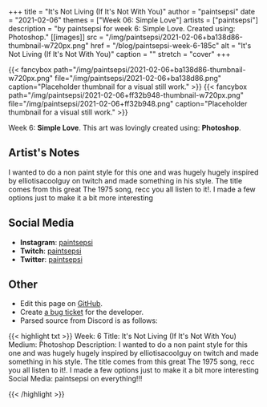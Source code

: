+++
title =       "It's Not Living (If It's Not With You)"
author =      "paintsepsi"
date =        "2021-02-06"
themes =      ["Week 06: Simple Love"]
artists =     ["paintsepsi"]
description = "by paintsepsi for week 6: Simple Love. Created using: Photoshop."
[[images]]
      src = "/img/paintsepsi/2021-02-06+ba138d86-thumbnail-w720px.png"
      href = "/blog/paintsepsi-week-6-185c"
      alt = "It's Not Living (If It's Not With You)"
      caption = ""
      stretch = "cover"
+++

{{< fancybox path="/img/paintsepsi/2021-02-06+ba138d86-thumbnail-w720px.png" file="/img/paintsepsi/2021-02-06+ba138d86.png" caption="Placeholder thumbnail for a visual still work." >}}
{{< fancybox path="/img/paintsepsi/2021-02-06+ff32b948-thumbnail-w720px.png" file="/img/paintsepsi/2021-02-06+ff32b948.png" caption="Placeholder thumbnail for a visual still work." >}}


Week 6: **Simple Love**. This art was lovingly created using: **Photoshop**.

## Artist's Notes

I wanted to do a non paint style for this one and was hugely hugely inspired by elliotisacoolguy on twitch and made something in his style. The title comes from this great The 1975 song, recc you all listen to it!. I made a few options just to make it a bit more interesting

## Social Media

- **Instagram**: <a href='https://instagram.com/paintsepsi' target='_blank'>paintsepsi</a>
- **Twitch**: <a href='https://twitch.tv/paintsepsi' target='_blank'>paintsepsi</a>
- **Twitter**: <a href='https://twitter.com/paintsepsi' target='_blank'>paintsepsi</a>

## Other

- Edit this page on [GitHub](https://github.com/teaminkling/web-refresh/edit/main/content/blog/paintsepsi-week-6-185c.md).
- Create [a bug ticket](https://github.com/teaminkling/web-refresh/issues/new?assignees=&labels=bug&template=problem-report.md&title=) for the developer.
- Parsed source from Discord is as follows:

{{< highlight txt >}}
Week: 6
Title: It's Not Living (If It's Not With You)
Medium: Photoshop
Description: I wanted to do a non paint style for this one and was hugely hugely inspired by elliotisacoolguy on twitch and made something in his style. The title comes from this great The 1975 song, recc you all listen to it!. I made a few options just to make it a bit more interesting
Social Media: paintsepsi on everything!!!


{{< /highlight >}}